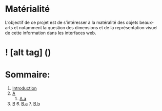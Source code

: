 #  Matérialité
L’objectif de ce projet est de s’intéresser à la matéralité des  objets beaux-arts et notamment la question des dimensions et  de la représentation visuel de cette information dans les  interfaces web.
#
# ! [alt tag] ()
# Sommaire: 
1. [Introduction](#introduction)
2. [A](#paragraph1)
    1. [A.a](#subparagraph1)
3. [B](#paragraph2)
    6. [B.a](#subparagraph6)
    7. [B.b](#subparagraph7)
